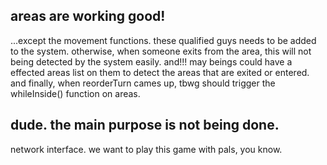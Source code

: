 
## areas are working good!

...except the movement functions. these qualified guys needs to be added to the system. otherwise, when someone exits from the area, this will not being detected by the system easily. and!!! may beings could have a effected areas list on them to detect the areas that are exited or entered. and finally, when reorderTurn cames up, tbwg should trigger the whileInside() function on areas.


## dude. the main purpose is not being done.

network interface. we want to play this game with pals, you know.
